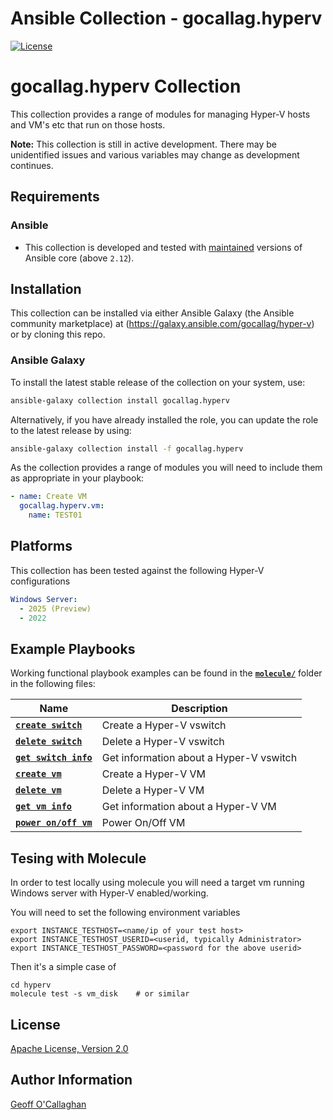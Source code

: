 # Ansible Collection - gocallag.hyperv

[![License](https://img.shields.io/badge/License-Apache--2.0-blue.svg)](https://opensource.org/licenses/Apache-2.0)


# gocallag.hyperv Collection

This collection provides a range of modules for managing Hyper-V hosts and VM's etc that run on those hosts.

**Note:** This collection is still in active development. There may be unidentified issues and various variables may change as development continues.

## Requirements

### Ansible

- This collection is developed and tested with [maintained](https://docs.ansible.com/ansible/devel/reference_appendices/release_and_maintenance.html) versions of Ansible core (above `2.12`).

## Installation

This collection can be installed via either Ansible Galaxy (the Ansible community marketplace) at (https://galaxy.ansible.com/gocallag/hyper-v) or by cloning this repo. 

### Ansible Galaxy

To install the latest stable release of the collection on your system, use:

```bash
ansible-galaxy collection install gocallag.hyperv
```

Alternatively, if you have already installed the role, you can update the role to the latest release by using:

```bash
ansible-galaxy collection install -f gocallag.hyperv
```

As the collection provides a range of modules you will need to include them as appropriate in your playbook:

```yaml
- name: Create VM
  gocallag.hyperv.vm:
    name: TEST01
```


## Platforms

This collection has been tested against the following Hyper-V configurations

```yaml
Windows Server:
  - 2025 (Preview)
  - 2022
```

## Example Playbooks

Working functional playbook examples can be found in the **[`molecule/`](https://github.com/gocallag/hyperv/blob/main/molecule/)** folder in the following files:

| Name | Description |
| ---- | ----------- |
| **[`create switch`](https://github.com/gocallag/hyperv/blob/main/molecule/switch/converge.yml)** | Create a Hyper-V vswitch |
| **[`delete switch`](https://github.com/gocallag/hyperv/blob/main/molecule/switch/cleanup.yml)** | Delete a Hyper-V vswitch |
| **[`get switch info`](https://github.com/gocallag/hyperv/blob/main/molecule/switch_info/converge.yml)** | Get information about a Hyper-V vswitch |
| **[`create vm`](https://github.com/gocallag/hyperv/blob/main/molecule/vm/converge.yml)** | Create a Hyper-V VM |
| **[`delete vm`](https://github.com/gocallag/hyperv/blob/main/molecule/vm/cleanup.yml)** | Delete a Hyper-V VM |
| **[`get vm info`](https://github.com/gocallag/hyperv/blob/main/molecule/vm_info/converge.yml)** | Get information about a Hyper-V VM |
| **[`power on/off vm`](https://github.com/gocallag/hyperv/blob/main/molecule/vm_power/verify.yml)** | Power On/Off VM |


## Tesing with Molecule

In order to test locally using molecule you will need a target vm running Windows server with Hyper-V enabled/working. 

You will need to set the following environment variables

```
export INSTANCE_TESTHOST=<name/ip of your test host>
export INSTANCE_TESTHOST_USERID=<userid, typically Administrator>
export INSTANCE_TESTHOST_PASSWORD=<password for the above userid>
```
Then it's a simple case of 
```
cd hyperv
molecule test -s vm_disk    # or similar

```
## License

[Apache License, Version 2.0](https://github.com/nginxinc/ansible-role-nginx/blob/main/LICENSE)

## Author Information

[Geoff O'Callaghan](https://github.com/gocallag)

